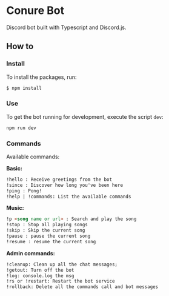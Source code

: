 # Conure Bot

Discord bot built with Typescript and Discord.js.

## How to

### Install

To install the packages, run:

```bash
$ npm install
```

### Use

To get the bot running for development, execute the script `dev`:

```bash
npm run dev
```

### Commands

Available commands:

**Basic:**

```md
!hello : Receive greetings from the bot
!since : Discover how long you've been here
!ping : Pong!
!help | !commands: List the available commands
```

**Music:**

```md
!p <song name or url> : Search and play the song
!stop : Stop all playing songs
!skip : Skip the current song
!pause : pause the current song
!resume : resume the current song
```

**Admin commands:**

```md
!cleanup: Clean up all the chat messages;
!getout: Turn off the bot
!log: console.log the msg
!rs or !restart: Restart the bot service
!rollback: Delete all the commands call and bot messages
```
